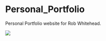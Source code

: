 Personal_Portfolio
==================

Personal Portfolio website for Rob Whitehead.

![](https://travis-ci.org/Thesoro/Personal_Portfolio.svg)
